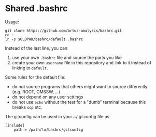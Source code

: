Shared .bashrc
==============

Usage:

    git clone https://github.com/artus-analysis/bashrc.git
    cd ~
    ln -s $OLDPWD/bashrc/default .bashrc

Instead of the last line, you can:

1. use your own `.bashrc` file and source the parts you like
2. create your own `username` file in this repository and
   link to it instead of linking to `default`.


Some rules for the default file:
- do not source programs that others might want to source differently (e.g. ROOT, CMSSW, ...)
- do not depend on any user settings
- do not use `echo` without the test for a "dumb" terminal because this breaks `scp` etc.


The gitconfig can be used in your ~/.gitconfig file as:

    [include]
        path = /path/to/bashrc/gitconfig
